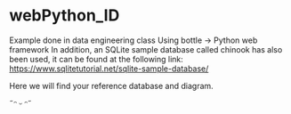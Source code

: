 # webPython_ID
Example done in data engineering class
Using bottle -> Python web framework
In addition, an SQLite sample database called chinook has also been used, it can be found at the following link:
https://www.sqlitetutorial.net/sqlite-sample-database/

Here we will find your reference database and diagram.

˶ᵔ ᵕ ᵔ˶